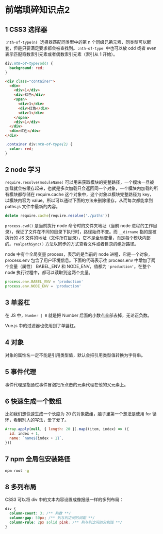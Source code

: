 # 前端琐碎知识点2

## 1 CSS3 选择器

`:nth-of-type(n)`  选择器匹配同类型中的第 n 个同级兄弟元素，同类型可以嵌套，但是只要满足要求都会被查找到。`:nth-of-type`  中也可以放 odd 或者 even 表示匹配奇数索引元素或者偶数索引元素（索引从 1 开始）。

```css
div:nth-of-type(odd) {
  background: red;
}
```

```html
<div class="container">
  <div>
    <div>1</div>
    <div>红色</div>
    <span>
      <div>1</div>
      <div>红色</div>
      <div>1</div>
    </span>
    <div>1</div>
  </div>
  <div>红色</div>
</div>
```

```css
.container div:nth-of-type(2) {
  color: red;
}
```

## 2 node 学习

`require.resolve(moduleName)` 可以用来获取模块的完整路径，一个模块一旦被加载就会被缓存起来，也就是多次加载只会返回同一个对象，一个模块内加载的所有模块都存储在 require.cache 这个对象中，这个对象以模块完整路径为 key，以模块内容为 value。所以可以通过下面的方法来删除缓存，从而每次都能拿到 paths.js 文件中最新的内容。

```javascript
delete require.cache[require.resolve('./paths')]
```

`process.cwd()` 是当前执行 node 命令时的文件夹地址（当前 node 进程的工作目录），保证了文件在不同的目录下执行时，路径始终不变。而 `__dirname` 指的是被执行的 JS 文件的地址（文件所在目录），它不是全局变量，而是每个模块内部的。`realpathSync()` 方法以同步的方式查看文件或者目录的绝对路径。

node 中有个全局变量 process，表示的是当前的 node 进程，它是一个对象，process.env 包含了用户环境信息。下面的代码表示往 process.env 中增加了两个变量（属性） BABEL_ENV 和 NODE_ENV，值都为 `'production'`。在整个 node 执行过程中，都可以读取到这两个变量。

```javascript
process.env.BABEL_ENV = 'production'
process.env.NODE_ENV = 'production'
```

## 3 单竖杠

在 JS 中，`Number | 0` 就是把 Number 后面的小数点全部去掉，无论正负数。

Vue.js 中的过滤器也使用到了单竖杠。

## 4 对象

对象的属性名一定不能是引用类型值，默认会把引用类型值转换为字符串。

## 5 事件代理

事件代理是指通过事件冒泡把所点击的元素代理在他的父元素上。

## 6 快速生成一个数组

比如我们想快速生成一个长度为 20 的对象数组，脑子里第一个想法是使用 for 循环，看到别人的写法，爱了爱了。

```javascript
Array.apply(null, { length: 20 }).map((item, index) => ({
  id: index + 1,
  name: `name${index + 1}`,
}))
```

## 7 npm 全局包安装路径

```bash
npm root -g
```

## 8 多列布局

CSS3 可以将 div 中的文本内容设置成像报纸一样的多列布局：

```css
div {
  column-count: 3; /** 列数 **/
  column-gap: 50px; /** 列与列之间的间距 **/
  column-rule: 2px solid pink; /** 列与列之间的分割线 **/
}
```







